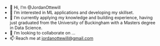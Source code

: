 - 👋 Hi, I’m @JordanOttewill
- 👀 I’m interested in ML applications and developing my skillset.
- 🌱 I’m currently applying my knowledge and building experience, having just graduated from the University of Buckingham with a Masters degree in Data Science.
- 💞️ I’m looking to collaborate on ...
- 📫 Reach me at jordanottewill@gmail.com

<!---
JordanOttewill/JordanOttewill is a ✨ special ✨ repository because its `README.md` (this file) appears on your GitHub profile.
You can click the Preview link to take a look at your changes.
--->
